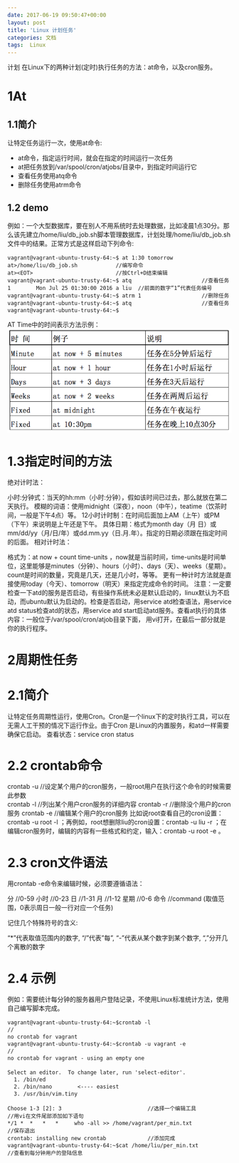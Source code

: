 ```yaml
---
date: 2017-06-19 09:50:47+00:00
layout: post
title: 'Linux 计划任务'
categories: 文档
tags:  Linux
---
```



计划
在Linux下的两种计划(定时)执行任务的方法：at命令，以及cron服务。
# 1At
## 1.1简介
让特定任务运行一次，使用at命令:

* at命令，指定运行时间，就会在指定的时间运行一次任务
* at把任务放到/var/spool/cron/atjobs/目录中，到指定时间运行它 
* 查看任务使用atq命令
* 删除任务使用atrm命令

## 1.2 demo

例如：一个大型数据库，要在别人不用系统时去处理数据，比如凌晨1点30分。那么该先建立/home/liu/db_job.sh脚本管理数据库，计划处理/home/liu/db_job.sh文件中的结果。正常方式是这样启动下列命令:

````
vagrant@vagrant-ubuntu-trusty-64:~$ at 1:30 tomorrow
at>/home/liu/db_job.sh            //编写命令
at><EOT>                          //按Ctrl+D结束编辑
vagrant@vagrant-ubuntu-trusty-64:~$ atq                      //查看任务
1        Mon Jul 25 01:30:00 2016 a liu  //前面的数字“1”代表任务编号
vagrant@vagrant-ubuntu-trusty-64:~$ atrm 1                   //删除任务
vagrant@vagrant-ubuntu-trusty-64:~$ atq                      //查看任务
vagrant@vagrant-ubuntu-trusty-64:~$ 
````
AT Time中的时间表示方法示例：
![](../assets/linux-at.png)

# 1.3指定时间的方法

绝对计时法：

小时:分钟式：当天的hh:mm（小时:分钟），假如该时间已过去，那么就放在第二天执行。
模糊的词语：使用midnight（深夜），noon（中午），teatime（饮茶时间，一般是下午4点）等。
12小时计时制：在时间后面加上AM（上午）或PM（下午）来说明是上午还是下午。
具体日期：格式为month day（月 日）或mm/dd/yy（月/日/年）或dd.mm.yy（日.月.年）。指定的日期必须跟在指定时间的后面。 
相对计时法：

格式为：at now + count time-units ，now就是当前时间，time-units是时间单位，这里能够是minutes（分钟）、hours（小时）、days（天）、weeks（星期）。count是时间的数量，究竟是几天，还是几小时，等等。 更有一种计时方法就是直接使用today（今天）、tomorrow（明天）来指定完成命令的时间。
注意：一定要检查一下atd的服务是否启动，有些操作系统未必是默认启动的，linux默认为不启动，而ubuntu默认为启动的。检查是否启动，用service atd检查语法，用service atd status检查atd的状态，用service atd start启动atd服务。查看at执行的具体内容：一般位于/var/spool/cron/atjob目录下面， 用vi打开，在最后一部分就是你的执行程序。

# 2周期性任务
# 2.1简介

让特定任务周期性运行，使用Cron。Cron是一个linux下的定时执行工具，可以在无需人工干预的情况下运行作业。由于Cron 是Linux的内置服务，和atd一样需要确保它启动。
查看状态：service cron status

# 2.2 crontab命令

crontab -u  //设定某个用户的cron服务，一般root用户在执行这个命令的时候需要此参数  
crontab -l  //列出某个用户cron服务的详细内容
crontab -r  //删除没个用户的cron服务
crontab -e  //编辑某个用户的cron服务
比如说root查看自己的cron设置：crontab -u root -l ；再例如，root想删除liu的cron设置：crontab -u liu -r ；在编辑cron服务时，编辑的内容有一些格式和约定，输入：crontab -u root -e 。

# 2.3 cron文件语法

用crontab -e命令来编辑时候，必须要遵循语法：

分         //0-59
小时     //0-23
日        //1-31
月        //1-12
星期    //0-6
命令    //command
(取值范围，0表示周日一般一行对应一个任务)

记住几个特殊符号的含义:

“*”代表取值范围内的数字,
“/”代表”每”,
“-”代表从某个数字到某个数字,
“,”分开几个离散的数字

# 2.4 示例

例如：需要统计每分钟的服务器用户登陆记录，不使用Linux标准统计方法，使用自己编写脚本完成。
````
vagrant@vagrant-ubuntu-trusty-64:~$crontab -l                        //
no crontab for vagrant
vagrant@vagrant-ubuntu-trusty-64:~$crontab -u vagrant -e                 //
no crontab for vagrant - using an empty one

Select an editor.  To change later, run 'select-editor'.
  1. /bin/ed
  2. /bin/nano        <---- easiest
  3. /usr/bin/vim.tiny

Choose 1-3 [2]: 3                           //选择一个编辑工具
//用vi在文件尾部添加如下语句
*/1 *  *   *   *     who -all >> /home/vagrant/per_min.txt
//保存退出
crontab: installing new crontab             //添加完成
vagrant@vagrant-ubuntu-trusty-64:~$cat /home/liu/per_min.txt         //查看到每分钟用户的登陆信息
````
